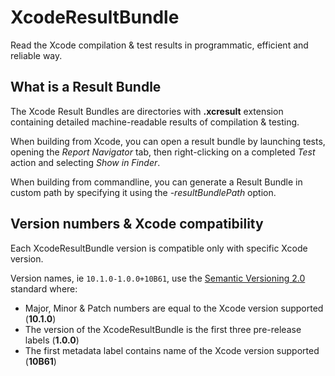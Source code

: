 # XcodeResultBundle

Read the Xcode compilation & test results in programmatic, efficient and reliable way.

## What is a Result Bundle

The Xcode Result Bundles are directories with **.xcresult** extension containing detailed machine-readable results of compilation & testing.

When building from Xcode, you can open a result bundle by launching tests, opening the *Report Navigator* tab, then right-clicking on a completed *Test* action and selecting *Show in Finder*.

When building from commandline, you can generate a Result Bundle in custom path by specifying it using the *-resultBundlePath* option.


## Version numbers & Xcode compatibility

Each XcodeResultBundle version is compatible only with specific Xcode version.

Version names, ie `10.1.0-1.0.0+10B61`, use the [Semantic Versioning 2.0](https://semver.org) standard where:

* Major, Minor & Patch numbers are equal to the Xcode version supported (**10.1.0**)
* The version of the XcodeResultBundle is the first three pre-release labels (**1.0.0**)
* The first metadata label contains name of the Xcode version supported (**10B61**)

